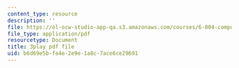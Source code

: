 ```yaml
---
content_type: resource
description: ''
file: https://ol-ocw-studio-app-qa.s3.amazonaws.com/courses/6-004-computation-structures-spring-2017/b6d69e5bfe4e2e9e1a8c7ace6ce29691_P_YdbHBRzC4.pdf
file_type: application/pdf
resourcetype: Document
title: 3play pdf file
uid: b6d69e5b-fe4e-2e9e-1a8c-7ace6ce29691
---
```

